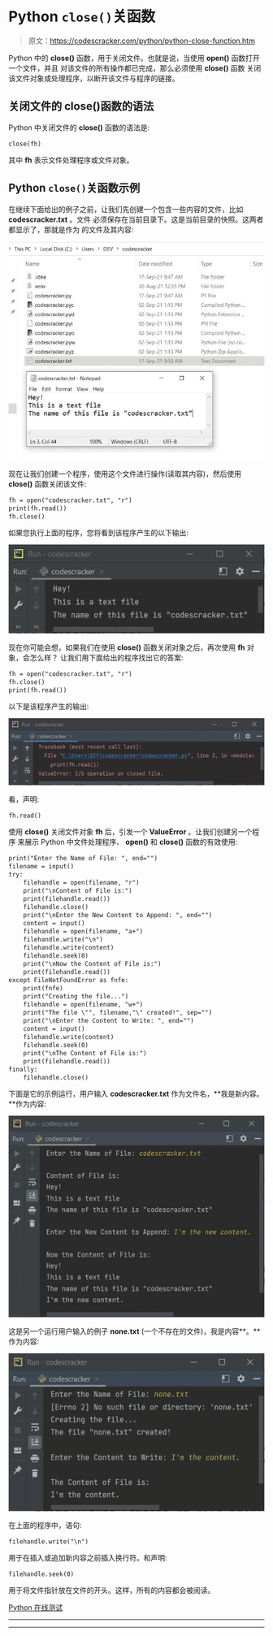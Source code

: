 # Python `close()`关函数

> 原文：<https://codescracker.com/python/python-close-function.htm>

Python 中的 **close()** 函数，用于关闭文件。也就是说，当使用 **open()** 函数打开一个文件，并且 对该文件的所有操作都已完成，那么必须使用 **close()** 函数 关闭该文件对象或处理程序，以断开该文件与程序的链接。

## 关闭文件的 close()函数的语法

Python 中关闭文件的 **close()** 函数的语法是:

```
close(fh)
```

其中 **fh** 表示文件处理程序或文件对象。

## Python `close()`关函数示例

在继续下面给出的例子之前，让我们先创建一个包含一些内容的文件，比如 **codescracker.txt** 。文件 必须保存在当前目录下。这是当前目录的快照。这两者都显示了，那就是作为 的文件及其内容:

![Python close function](img/66179a26ffdd404152a471213d6d66e5.png)

现在让我们创建一个程序，使用这个文件进行操作(读取其内容)，然后使用 **close()** 函数关闭该文件:

```
fh = open("codescracker.txt", "r")
print(fh.read())
fh.close()
```

如果您执行上面的程序，您将看到该程序产生的以下输出:

![close function python](img/47cfddffb6b31aad58623a8f38ffcb5b.png)

现在你可能会想，如果我们在使用 **close()** 函数关闭对象之后，再次使用 **fh** 对象，会怎么样？
让我们用下面给出的程序找出它的答案:

```
fh = open("codescracker.txt", "r")
fh.close()
print(fh.read())
```

以下是该程序产生的输出:

![python close function example](img/f32cf5ad1c654856c96c6c2d0edcea18.png)

看，声明:

```
fh.read()
```

使用 **close()** 关闭文件对象 **fh** 后，引发一个 **ValueError** 。让我们创建另一个程序 来展示 Python 中文件处理程序、 **open()** 和 **close()** 函数的有效使用:

```
print("Enter the Name of File: ", end="")
filename = input()
try:
    filehandle = open(filename, "r")
    print("\nContent of File is:")
    print(filehandle.read())
    filehandle.close()
    print("\nEnter the New Content to Append: ", end="")
    content = input()
    filehandle = open(filename, "a+")
    filehandle.write("\n")
    filehandle.write(content)
    filehandle.seek(0)
    print("\nNow the Content of File is:")
    print(filehandle.read())
except FileNotFoundError as fnfe:
    print(fnfe)
    print("Creating the file...")
    filehandle = open(filename, "w+")
    print("The file \"", filename,"\" created!", sep="")
    print("\nEnter the Content to Write: ", end="")
    content = input()
    filehandle.write(content)
    filehandle.seek(0)
    print("\nThe Content of File is:")
    print(filehandle.read())
finally:
    filehandle.close()
```

下面是它的示例运行，用户输入 **codescracker.txt** 作为文件名，**我是新内容。**作为内容:

![python close function program](img/615c60b4f254870d5404f8c1d6e8a67d.png)

这是另一个运行用户输入的例子 **none.txt** (一个不存在的文件)，我是内容**。**作为内容:

![close function in python](img/5b5cd411b9df4332921f71f84afdf5b8.png)

在上面的程序中，语句:

```
filehandle.write("\n")
```

用于在插入或追加新内容之前插入换行符。和声明:

```
filehandle.seek(0)
```

用于将文件指针放在文件的开头。这样，所有的内容都会被阅读。

[Python 在线测试](/exam/showtest.php?subid=10)

* * *

* * *